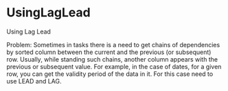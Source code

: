 # UsingLagLead
Using Lag Lead

  Problem:
Sometimes in tasks there is a need to get chains of dependencies by sorted column between the current and the previous (or subsequent) row.
Usually, while standing such chains, another column appears with the previous or subsequent value. For example, in the case of dates, for a given row, you can get the validity period of the data in it.
For this case need to use LEAD and LAG.
